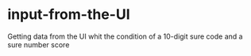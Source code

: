 # input-from-the-UI
Getting data from the UI whit the condition of a 10-digit sure code and a sure number score
